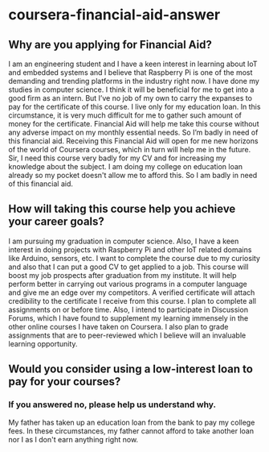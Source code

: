 # coursera-financial-aid-answer

## Why are you applying for Financial Aid?
I am an engineering student and I have a keen interest in learning about IoT and embedded systems and I believe that Raspberry Pi is one of the most demanding and trending platforms in the industry right now. I have done my studies in computer science. I think it will be beneficial for me to get into a good firm as an intern. But I’ve no job of my own to carry the expanses to pay for the certificate of this course. I live only for my education loan. In this circumstance, it is very much difficult for me to gather such amount of money for the certificate. Financial Aid will help me take this course without any adverse impact on my monthly essential needs. So I’m badly in need of this financial aid. Receiving this Financial Aid will open for me new horizons of the world of Coursera courses, which in turn will help me in the future. Sir, I need this course very badly for my CV and for increasing my knowledge about the subject. I am doing my college on education loan already so my pocket doesn't allow me to afford this. So I am badly in need of this financial aid.

## How will taking this course help you achieve your career goals?
I am pursuing my graduation in computer science. Also, I have a keen interest in doing projects with Raspberry Pi and other IoT related domains like Arduino, sensors, etc. I want to complete the course due to my curiosity and also that I can put a good CV to get applied to a job. This course will boost my job prospects after graduation from my institute. It will help perform better in carrying out various programs in a computer language and give me an edge over my competitors. A verified certificate will attach credibility to the certificate I receive from this course. I plan to complete all assignments on or before time. Also, I intend to participate in Discussion Forums, which I have found to supplement my learning immensely in the other online courses I have taken on Coursera. I also plan to grade assignments that are to peer-reviewed which I believe will an invaluable learning opportunity.

## Would you consider using a low-interest loan to pay for your courses?
### If you answered no, please help us understand why.
My father has taken up an education loan from the bank to pay my college fees. In these circumstances, my father cannot afford to take another loan nor I as I don't earn anything right now.
